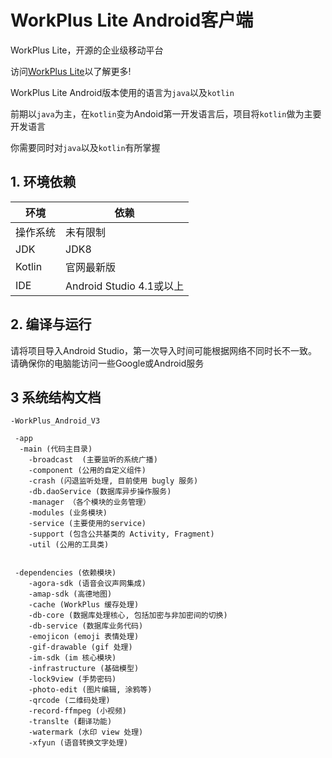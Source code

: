 # WorkPlus Lite Android客户端

WorkPlus Lite，开源的企业级移动平台

访问[WorkPlus Lite](https://lite.workplus.io)以了解更多!



WorkPlus Lite Android版本使用的语言为`java`以及`kotlin`

前期以`java`为主，在`kotlin`变为Andoid第一开发语言后，项目将`kotlin`做为主要开发语言

你需要同时对`java`以及`kotlin`有所掌握

## 1. 环境依赖

| 环境     | 依赖                     |
| -------- | ------------------------ |
| 操作系统 | 未有限制                 |
| JDK      | JDK8                     |
| Kotlin   | 官网最新版               |
| IDE      | Android Studio 4.1或以上 |

## 2. 编译与运行

请将项目导入Android Studio，第一次导入时间可能根据网络不同时长不一致。请确保你的电脑能访问一些Google或Android服务

## 3 系统结构文档

```
-WorkPlus_Android_V3

 -app 
  -main (代码主目录)
    -broadcast  (主要监听的系统广播)
    -component (公用的自定义组件)
    -crash (闪退监听处理, 目前使用 bugly 服务)
    -db.daoService (数据库异步操作服务)
    -manager （各个模块的业务管理）
    -modules (业务模块)
    -service (主要使用的service)
    -support (包含公共基类的 Activity, Fragment)
    -util (公用的工具类)
    
    
 -dependencies (依赖模块)
 	-agora-sdk (语音会议声网集成)
 	-amap-sdk (高德地图)
 	-cache (WorkPlus 缓存处理)
 	-db-core (数据库处理核心, 包括加密与非加密间的切换)
 	-db-service (数据库业务代码)
 	-emojicon (emoji 表情处理)
 	-gif-drawable (gif 处理)
	-im-sdk (im 核心模块)
	-infrastructure (基础模型)
	-lock9view (手势密码)
	-photo-edit (图片编辑, 涂鸦等)
	-qrcode (二维码处理)
	-record-ffmpeg (小视频)
	-translte (翻译功能)
	-watermark (水印 view 处理)
	-xfyun (语音转换文字处理) 		
    
```